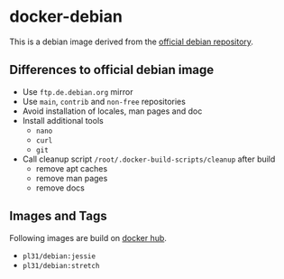 docker-debian
=============

This is a debian image derived from the [official debian repository](https://hub.docker.com/_/debian/).

Differences to official debian image
------------------------------------

- Use `ftp.de.debian.org` mirror
- Use `main`, `contrib` and `non-free` repositories
- Avoid installation of locales, man pages and doc
- Install additional tools 
  * `nano`
  * `curl`
  * `git`
- Call cleanup script `/root/.docker-build-scripts/cleanup` after build
  * remove apt caches
  * remove man pages
  * remove docs

Images and Tags
---------------

Following images are build on [docker hub](https://hub.docker.com/r/pl31/debian/tags/).

- `pl31/debian:jessie`
- `pl31/debian:stretch`
